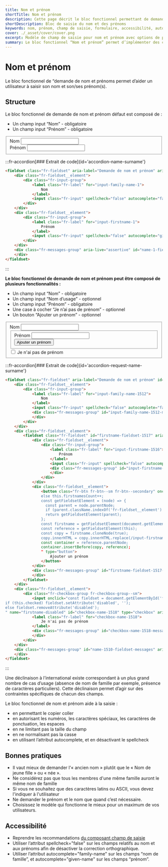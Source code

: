 ```yaml
---
title: Nom et prénom
shortTitle: Nom et prénom
description: Cette page décrit le bloc fonctionnel permettant de demander le nom et les prénoms d’un utilisateur en fournissant des variantes, des recommandations d’usage et des règles d’accessibilité à respecter.
shortDescription: Bloc de saisie du nom et des prénoms
keywords: nom, prénom, champ de saisie, formulaire, accessibilité, autocomplete, nom d’usage, prénom multiple, DSFR, bonnes pratiques
cover: ./_asset/cover/cover.png
excerpt: Modèle de champ de saisie pour nom et prénom avec options de personnalisation et bonnes pratiques d’accessibilité.
summary: Le bloc fonctionnel “Nom et prénom” permet d’implémenter des champs de saisie conformes aux standards d’accessibilité pour collecter les informations d’identité. La page présente plusieurs variantes dont l’ajout de prénom, la gestion de l’absence de prénom ou du nom d’usage, ainsi qu’une déclinaison internationale. Des recommandations de bonnes pratiques sont fournies pour améliorer l’inclusivité et éviter les biais culturels dans la conception des formulaires.
---
```


# Nom et prénom

Le bloc fonctionnel de “demande de nom et prénoms permet d’aider un utilisateur à saisir son nom et son/ses prénom(s).

## Structure

Le bloc fonctionnel de demande de nom et prénom défaut est composé de :

- Un champ input “Nom” - obligatoire
- Un champ input “Prénom” - obligatoire

<div class="dsfr-doc-preview">
  <fieldset class="fr-fieldset" aria-label="Demande de nom et prénom" aria-describedby="name-1-fieldset-messages">
      <div class="fr-fieldset__element">
          <div class="fr-input-group">
              <label class="fr-label" for="input-family-name-1">
                  Nom
              </label>
              <input class="fr-input" spellcheck="false" autocomplete="family-name" name="family-name" id="input-family-name-1" type="text">
          </div>
      </div>
      <div class="fr-fieldset__element">
          <div class="fr-input-group">
              <label class="fr-label" for="input-firstname-1">
                  Prénom
              </label>
              <input class="fr-input" spellcheck="false" autocomplete="given-name" name="given-name" id="input-firstname-1" type="text">
          </div>
      </div>
      <div class="fr-messages-group" aria-live="assertive" id="name-1-fieldset-messages">
      </div>
  </fieldset>
</div>

:::fr-accordion[### Extrait de code]{id='accordion-name-surname'}
```html
<fieldset class="fr-fieldset" aria-label="Demande de nom et prénom" aria-describedby="name-1-fieldset-messages">
    <div class="fr-fieldset__element">
        <div class="fr-input-group">
            <label class="fr-label" for="input-family-name-1">
                Nom
            </label>
            <input class="fr-input" spellcheck="false" autocomplete="family-name" name="family-name" id="input-family-name-1" type="text">
        </div>
    </div>
    <div class="fr-fieldset__element">
        <div class="fr-input-group">
            <label class="fr-label" for="input-firstname-1">
                Prénom
            </label>
            <input class="fr-input" spellcheck="false" autocomplete="given-name" name="given-name" id="input-firstname-1" type="text">
        </div>
    </div>
    <div class="fr-messages-group" aria-live="assertive" id="name-1-fieldset-messages">
    </div>
</fieldset>
```
:::

**Le bloc fonctionnel de demande de nom et prénom peut être composé de plusieurs fonctionnalités :**

- Un champ input “Nom” - obligatoire
- Un champ input “Nom d’usage” - optionnel
- Un champ input “Prénom” - obligatoire
- Une case à cocher “Je n’ai pas de prénom” - optionnel
- Un bouton “Ajouter un prénom” - optionnel

<div class="dsfr-doc-preview">
  <fieldset class="fr-fieldset" aria-label="Demande de nom et prénom" id="name-1510-fieldset" aria-labelledby="name-1510-fieldset-messages">
      <div class="fr-fieldset__element">
          <div class="fr-input-group">
              <label class="fr-label" for="input-family-name-1512">
                  Nom
              </label>
              <input class="fr-input" spellcheck="false" autocomplete="family-name" aria-describedby="input-family-name-1512-messages" name="family-name" id="input-family-name-1512" type="text">
              <div class="fr-messages-group" id="input-family-name-1512-messages" aria-live="assertive">
              </div>
          </div>
      </div>
      <div class="fr-fieldset__element">
          <fieldset class="fr-fieldset" id="firstname-fieldset-1517" aria-labelledby="firstname-fieldset-1517-messages">
              <div class="fr-fieldset__element">
                  <div class="fr-input-group">
                      <label class="fr-label" for="input-firstname-1516">
                          Prénom
                      </label>
                      <input class="fr-input" spellcheck="false" autocomplete="given-name" aria-describedby="input-firstname-1516-messages" name="given-name" id="input-firstname-1516" type="text">
                      <div class="fr-messages-group" id="input-firstname-1516-messages" aria-live="assertive">
                      </div>
                  </div>
              </div>
              <div class="fr-fieldset__element">
                  <button class="fr-btn fr-btn--sm fr-btn--secondary" onclick="" type="button">
                      Ajouter un prénom
                  </button>
              </div>
              <div class="fr-messages-group" id="firstname-fieldset-1517-messages" aria-live="assertive">
              </div>
          </fieldset>
      </div>
      <div class="fr-fieldset__element">
          <div class="fr-checkbox-group fr-checkbox-group--sm">
              <input onclick="const fieldset = document.getElementById('firstname-fieldset-1517');
  if (this.checked) fieldset.setAttribute('disabled', '');
  else fieldset.removeAttribute('disabled');
  " name="firstname-disabled" id="checkbox-name-1518" type="checkbox" aria-describedby="checkbox-name-1518-messages">
              <label class="fr-label" for="checkbox-name-1518">
                  Je n'ai pas de prénom
              </label>
              <div class="fr-messages-group" id="checkbox-name-1518-messages" aria-live="assertive">
              </div>
          </div>
      </div>
      <div class="fr-messages-group" id="name-1510-fieldset-messages" aria-live="assertive">
      </div>
  </fieldset>
</div>

:::fr-accordion[### Extrait de code]{id='accordion-request-name-surname'}
```html
<fieldset class="fr-fieldset" aria-label="Demande de nom et prénom" id="name-1510-fieldset" aria-labelledby="name-1510-fieldset-messages">
    <div class="fr-fieldset__element">
        <div class="fr-input-group">
            <label class="fr-label" for="input-family-name-1512">
                Nom
            </label>
            <input class="fr-input" spellcheck="false" autocomplete="family-name" aria-describedby="input-family-name-1512-messages" name="family-name" id="input-family-name-1512" type="text">
            <div class="fr-messages-group" id="input-family-name-1512-messages" aria-live="assertive">
            </div>
        </div>
    </div>
    <div class="fr-fieldset__element">
        <fieldset class="fr-fieldset" id="firstname-fieldset-1517" aria-labelledby="firstname-fieldset-1517-messages">
            <div class="fr-fieldset__element">
                <div class="fr-input-group">
                    <label class="fr-label" for="input-firstname-1516">
                        Prénom
                    </label>
                    <input class="fr-input" spellcheck="false" autocomplete="given-name" aria-describedby="input-firstname-1516-messages" name="given-name" id="input-firstname-1516" type="text">
                    <div class="fr-messages-group" id="input-firstname-1516-messages" aria-live="assertive">
                    </div>
                </div>
            </div>
            <div class="fr-fieldset__element">
                <button class="fr-btn fr-btn--sm fr-btn--secondary" onclick="if (this.firstnamesCount === undefined) this.firstnamesCount = 1;
                else this.firstnamesCount++;
                const getFieldsetElement = (node) => {
                  const parent = node.parentNode;
                  if (parent.className.indexOf('fr-fieldset__element') > -1) return parent;
                  return getFieldsetElement(parent);
                };
                const firstname = getFieldsetElement(document.getElementById('input-firstname-1516'));
                const reference = getFieldsetElement(this);
                const copy = firstname.cloneNode(true);
                copy.innerHTML = copy.innerHTML.replace(/input-firstname-1516/g, `input-firstname-1516-added-${this.firstnamesCount}`).replace('name=\"firstname\"', `name=\"firstname-${this.firstnamesCount}\"`);
                const container = reference.parentNode;
                container.insertBefore(copy, reference);
                " type="button">
                    Ajouter un prénom
                </button>
            </div>
            <div class="fr-messages-group" id="firstname-fieldset-1517-messages" aria-live="assertive">
            </div>
        </fieldset>
    </div>
    <div class="fr-fieldset__element">
        <div class="fr-checkbox-group fr-checkbox-group--sm">
            <input onclick="const fieldset = document.getElementById('firstname-fieldset-1517');
if (this.checked) fieldset.setAttribute('disabled', '');
else fieldset.removeAttribute('disabled');
" name="firstname-disabled" id="checkbox-name-1518" type="checkbox" aria-describedby="checkbox-name-1518-messages">
            <label class="fr-label" for="checkbox-name-1518">
                Je n'ai pas de prénom
            </label>
            <div class="fr-messages-group" id="checkbox-name-1518-messages" aria-live="assertive">
            </div>
        </div>
    </div>
    <div class="fr-messages-group" id="name-1510-fieldset-messages" aria-live="assertive">
    </div>
</fieldset>
```
:::

Une déclinaison à l’international existe correspondant à un plus grand nombre de cas d’usage (absence de nom de famille par exemple, présence de caractères particuliers). Cette déclinaison permet d’agir sur des contraintes spécifiques de chacun des champs.

Le bloc fonctionnel de nom et prénom aide à la saisie :

- en permettant le copier coller
- en autorisant les numéros, les caractères spéciaux, les caractères de ponctuation, les espaces
- en ne limitant pas la taille du champ
- en ne normalisant pas la casse
- en utilisant l’attribut autocomplete, et en désactivant le spellcheck

## Bonnes pratiques

- Il vaut mieux de demander l'« ancien nom » plutôt que le « Nom de jeune fille » ou « née ».
- Ne considérez pas que tous les membres d'une même famille auront le même nom de famille
- Si vous ne souhaitez que des caractères latins ou ASCII, vous devez l'indiquer à l'utilisateur
- Ne demander le prénom et le nom que quand c’est nécessaire.
- Choisissez le modèle qui fonctionne le mieux pour un maximum de vos utilisateurs.

## Accessibilité

- Reprendre les recommandations [du composant champ de saisie](../../../../../component/input/_part/doc/index.md)
- Utiliser l’attribut spellcheck="false" sur les champs relatifs au nom et aux prénoms afin de désactiver la correction orthographique.
- Utiliser l’attribut autocomplete="family-name" sur les champs “nom de famille”, et autocomplete="given-name" sur les champs “prénom”.

